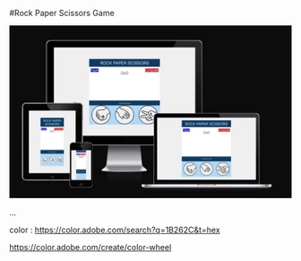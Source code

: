 #Rock Paper Scissors Game

![This is an image](/assets/images/AmIresponsive.jpg)

...


color : https://color.adobe.com/search?q=1B262C&t=hex

https://color.adobe.com/create/color-wheel